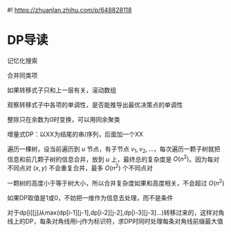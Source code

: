 #! https://zhuanlan.zhihu.com/p/648828118
# DP导读
记忆化搜索

合并同类项

如果转移式子只和上一层有关，滚动数组

观察转移式子中各项的单调性，是否能推导出最优决策点的单调性

整除只在余数为0时变换，可以用同余聚类

增量式DP：以XX为结尾的串/序列，后面加一个XX

遍历一棵树，设当前遍历到 $u$ 节点，有子节点 $v_1,v_2,...$，每次遍历一颗子树就把信息和前几颗子树的信息合并，放到 $u$ 上，最终总的复杂度是 $O(n^2)$。因为每对不同点对 $(x,y)$ 不会重复合并，最多 $O(n^2)$ 个不同点对

一颗树的高度小于等于树大小，所以合并复杂度如果和高度相关，不会超过 $O(n^2)$

如果DP取值是1或0，不妨把一维作为信息去处理，而不是条件

对于dp[i][j]从max(dp[i-1][j-1],dp[i-2][j-2],dp[i-3][j-3]...)转移过来的，这样对角线上的DP，每条对角线用i-j作为标识符，求DP时同时处理每条对角线前缀最大值